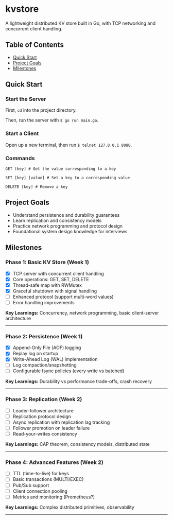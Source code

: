# kvstore

A lightweight distributed KV store built in Go, with TCP networking and concurrent client handling.

## Table of Contents

- [Quick Start](#quick-start)
- [Project Goals](#project-goals)
- [Milestones](#milestones)

## Quick Start

### Start the Server

First, `cd` into the project directory.

Then, run the server with `$ go run main.go`.

### Start a Client

Open up a new terminal, then run `$ telnet 127.0.0.1 8080`.

### Commands

```
GET [key] # Get the value corresponding to a key

SET [key] [value] # Set a key to a corresponding value

DELETE [key] # Remove a key
```

## Project Goals

- Understand persistence and durability guarantees
- Learn replication and consistency models
- Practice network programming and protocol design
- Foundational system design knowledge for interviews

## Milestones

### Phase 1: Basic KV Store (Week 1)
- [x] TCP server with concurrent client handling
- [x] Core operations: GET, SET, DELETE
- [x] Thread-safe map with RWMutex
- [x] Graceful shutdown with signal handling
- [ ] Enhanced protocol (support multi-word values)
- [ ] Error handling improvements

**Key Learnings:** Concurrency, network programming, basic client-server architecture

---

### Phase 2: Persistence (Week 1)
- [x] Append-Only File (AOF) logging
- [x] Replay log on startup
- [x] Write-Ahead Log (WAL) implementation
- [ ] Log compaction/snapshotting
- [ ] Configurable fsync policies (every write vs batched)

**Key Learnings:** Durability vs performance trade-offs, crash recovery

---

### Phase 3: Replication (Week 2)
- [ ] Leader-follower architecture
- [ ] Replication protocol design
- [ ] Async replication with replication lag tracking
- [ ] Follower promotion on leader failure
- [ ] Read-your-writes consistency

**Key Learnings:** CAP theorem, consistency models, distributed state

---

### Phase 4: Advanced Features (Week 2)
- [ ] TTL (time-to-live) for keys
- [ ] Basic transactions (MULTI/EXEC)
- [ ] Pub/Sub support
- [ ] Client connection pooling
- [ ] Metrics and monitoring (Prometheus?)

**Key Learnings:** Complex distributed primitives, observability

---